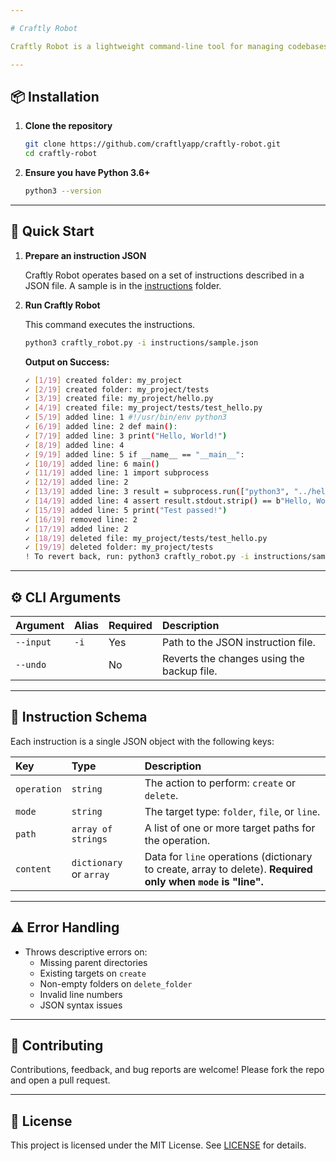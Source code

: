 ```yaml
---

# Craftly Robot

Craftly Robot is a lightweight command-line tool for managing codebases at scale. Need to set up project structure, or edit and modify files in a large codebase? Just describe it in a JSON file, and let Craftly Robot handle it for you.

---
```


## 📦 Installation

1.  **Clone the repository**

    ```bash
    git clone https://github.com/craftlyapp/craftly-robot.git
    cd craftly-robot
    ```
2.  **Ensure you have Python 3.6+**

    ```bash
    python3 --version
    ```

---

## 🚀 Quick Start

1.  **Prepare an instruction JSON**

    Craftly Robot operates based on a set of instructions described in a JSON file. A sample is in the [instructions](instructions) folder.

2.  **Run Craftly Robot**

    This command executes the instructions.

    ```bash
    python3 craftly_robot.py -i instructions/sample.json
    ```

    **Output on Success:**
    ```bash
    ✓ [1/19] created folder: my_project
    ✓ [2/19] created folder: my_project/tests
    ✓ [3/19] created file: my_project/hello.py
    ✓ [4/19] created file: my_project/tests/test_hello.py
    ✓ [5/19] added line: 1 #!/usr/bin/env python3
    ✓ [6/19] added line: 2 def main():
    ✓ [7/19] added line: 3 print("Hello, World!")
    ✓ [8/19] added line: 4 
    ✓ [9/19] added line: 5 if __name__ == "__main__":
    ✓ [10/19] added line: 6 main()
    ✓ [11/19] added line: 1 import subprocess
    ✓ [12/19] added line: 2 
    ✓ [13/19] added line: 3 result = subprocess.run(["python3", "../hello.py"], capture_output=True)
    ✓ [14/19] added line: 4 assert result.stdout.strip() == b"Hello, World!"
    ✓ [15/19] added line: 5 print("Test passed!")
    ✓ [16/19] removed line: 2 
    ✓ [17/19] added line: 2 
    ✓ [18/19] deleted file: my_project/tests/test_hello.py
    ✓ [19/19] deleted folder: my_project/tests
    ! To revert back, run: python3 craftly_robot.py -i instructions/sample.json --undo
    ```

---

## ⚙️ CLI Arguments

| Argument  | Alias | Required | Description                                |
| :-------- | :---- | :------- | :----------------------------------------- |
| `--input` | `-i`  | Yes      | Path to the JSON instruction file.         |
| `--undo`  |       | No       | Reverts the changes using the backup file. |

---

## 🔧 Instruction Schema

Each instruction is a single JSON object with the following keys:

| Key         | Type                          | Description                                                                                             |
| :---------- | :---------------------------- | :------------------------------------------------------------------------------------------------------ |
| `operation` | `string`                      | The action to perform: `create` or `delete`.                                                            |
| `mode`      | `string`                      | The target type: `folder`, `file`, or `line`.                                                           |
| `path`      | `array of strings`            | A list of one or more target paths for the operation.                                                   |
| `content`   | `dictionary` or `array` | Data for `line` operations (dictionary to create, array to delete). **Required only when `mode` is "line".** |

---

## ⚠️ Error Handling

*   Throws descriptive errors on:
    *   Missing parent directories
    *   Existing targets on `create`
    *   Non-empty folders on `delete_folder`
    *   Invalid line numbers
    *   JSON syntax issues
    
---

## 🤝 Contributing

Contributions, feedback, and bug reports are welcome! Please fork the repo and open a pull request.

---

## 📄 License

This project is licensed under the MIT License. See [LICENSE](LICENSE) for details.
